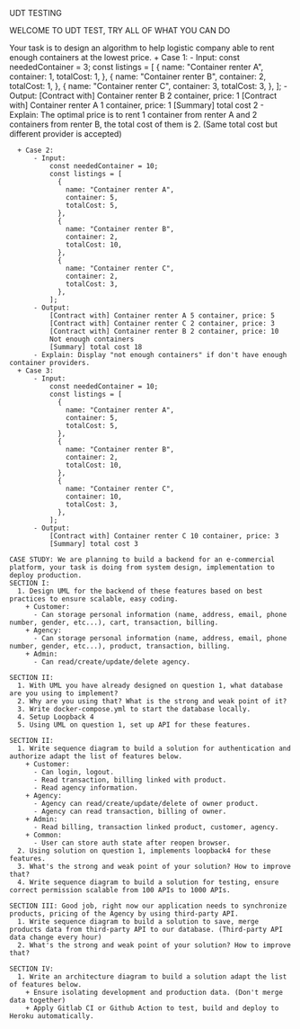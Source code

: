 UDT TESTING

WELCOME TO UDT TEST, TRY ALL OF WHAT YOU CAN DO

Your task is to design an algorithm to help logistic company able to rent enough containers at the lowest price.
      + Case 1: 
        - Input: 
            const neededContainer = 3;
            const listings = [
              {
                name: "Container renter A",
                container: 1,
                totalCost: 1,
              },
              {
                name: "Container renter B",
                container: 2,
                totalCost: 1,
              },
              {
                name: "Container renter C",
                container: 3,
                totalCost: 3,
              },
            ];
        - Output: 
            [Contract with] Container renter B 2 container, price: 1
            [Contract with] Container renter A 1 container, price: 1
            [Summary] total cost 2
        - Explain: The optimal price is to rent 1 container from renter A and 2 containers from renter B, the total cost of them is 2. (Same total cost but different provider is accepted)

      + Case 2:
          - Input: 
              const neededContainer = 10;
              const listings = [
                {
                  name: "Container renter A",
                  container: 5,
                  totalCost: 5,
                },
                {
                  name: "Container renter B",
                  container: 2,
                  totalCost: 10,
                },
                {
                  name: "Container renter C",
                  container: 2,
                  totalCost: 3,
                },
              ];
          - Output:
              [Contract with] Container renter A 5 container, price: 5
              [Contract with] Container renter C 2 container, price: 3
              [Contract with] Container renter B 2 container, price: 10
              Not enough containers
              [Summary] total cost 18
          - Explain: Display "not enough containers" if don't have enough container providers.
      + Case 3:
          - Input:
              const neededContainer = 10;
              const listings = [
                {
                  name: "Container renter A",
                  container: 5,
                  totalCost: 5,
                },
                {
                  name: "Container renter B",
                  container: 2,
                  totalCost: 10,
                },
                {
                  name: "Container renter C",
                  container: 10,
                  totalCost: 3,
                },
              ];
          - Output:
              [Contract with] Container renter C 10 container, price: 3
              [Summary] total cost 3
          
    CASE STUDY: We are planning to build a backend for an e-commercial platform, your task is doing from system design, implementation to deploy production.
    SECTION I:
      1. Design UML for the backend of these features based on best practices to ensure scalable, easy coding.
        + Customer:
          - Can storage personal information (name, address, email, phone number, gender, etc...), cart, transaction, billing.
        + Agency:
          - Can storage personal information (name, address, email, phone number, gender, etc...), product, transaction, billing.
        + Admin:
          - Can read/create/update/delete agency.

    SECTION II:
      1. With UML you have already designed on question 1, what database are you using to implement?
      2. Why are you using that? What is the strong and weak point of it?
      3. Write docker-compose.yml to start the database locally.
      4. Setup Loopback 4
      5. Using UML on question 1, set up API for these features.

    SECTION II:
      1. Write sequence diagram to build a solution for authentication and authorize adapt the list of features below.
        + Customer:
          - Can login, logout.
          - Read transaction, billing linked with product.
          - Read agency information.
        + Agency:
          - Agency can read/create/update/delete of owner product.
          - Agency can read transaction, billing of owner.
        + Admin: 
          - Read billing, transaction linked product, customer, agency.
        + Common:
          - User can store auth state after reopen browser.
      2. Using solution on question 1, implements loopback4 for these features.
      3. What's the strong and weak point of your solution? How to improve that?
      4. Write sequence diagram to build a solution for testing, ensure correct permission scalable from 100 APIs to 1000 APIs.

    SECTION III: Good job, right now our application needs to synchronize products, pricing of the Agency by using third-party API. 
      1. Write sequence diagram to build a solution to save, merge products data from third-party API to our database. (Third-party API data change every hour)
      2. What's the strong and weak point of your solution? How to improve that?
    
    SECTION IV:
      1. Write an architecture diagram to build a solution adapt the list of features below.
        + Ensure isolating development and production data. (Don't merge data together)
        + Apply Gitlab CI or Github Action to test, build and deploy to Heroku automatically.
